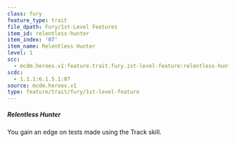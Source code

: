 ```yaml
---
class: fury
feature_type: trait
file_dpath: Fury/1st-Level Features
item_id: relentless-hunter
item_index: '07'
item_name: Relentless Hunter
level: 1
scc:
  - mcdm.heroes.v1:feature.trait.fury.1st-level-feature:relentless-hunter
scdc:
  - 1.1.1:6.1.5.1:07
source: mcdm.heroes.v1
type: feature/trait/fury/1st-level-feature
---
```


##### Relentless Hunter

You gain an edge on tests made using the Track skill.
